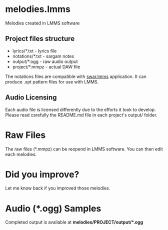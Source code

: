 # melodies.lmms
Melodies created in LMMS software

## Project files structure

* lyrics/*.txt - lyrics file
* notations/*.txt - sargam notes
* output/*.ogg - raw audio output
* project/*.mmpz - actual DAW file

The notations files are compatible with [swar.lmms](https://github.com/anytizer/swar.lmms) application.
It can produce .xpt pattern files for use with LMMS.

## Audio Licensing

Each audio file is licensed differently due to the efforts it took to develop.
Please read carefully the README.md file in each project's output/ folder.

# Raw Files
The raw files (*.mmpz) can be reopend in LMMS software.
You can then edit each melodies.

# Did you improve?
Let me know back if you improved those melodies.

# Audio (*.ogg) Samples
Completed output is available at **melodies/PROJECT/output/*.ogg**

